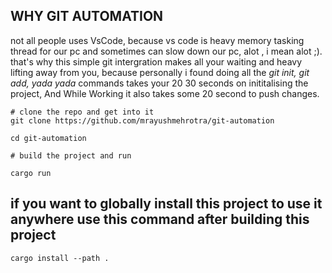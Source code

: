 ## WHY GIT AUTOMATION

not all people uses VsCode, because vs code is heavy memory tasking thread for our pc
and sometimes can slow down our pc, alot , i mean alot ;).
that's why this simple git intergration makes all your waiting and heavy lifting
away from you, because personally i found doing all the <i>git init, git add, yada yada</i>
commands takes your 20 30 seconds on inititalising the project,
And While Working it also takes some 20 second to push changes.

```
# clone the repo and get into it
git clone https://github.com/mrayushmehrotra/git-automation

cd git-automation

# build the project and run

cargo run

```

## if you want to globally install this project to use it anywhere use this command after building this project

```
cargo install --path .
```
